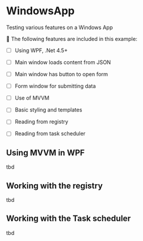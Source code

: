 # WindowsApp
Testing various features on a Windows App

:memo: The following features are included in this example:

- [ ] Using WPF, .Net 4.5+
- [ ] Main window loads content from JSON
- [ ] Main window has button to open form
- [ ] Form window for submitting data
- [ ] Use of MVVM
- [ ] Basic styling and templates
- [ ] Reading from registry
- [ ] Reading from task scheduler


## Using MVVM in WPF

tbd

## Working with the registry

tbd

## Working with the Task scheduler

tbd